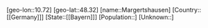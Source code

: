 ﻿---
location: [48.32,10.72]
type: City
tags:
- geo/City


SpocWebEntityId: 32277
isDeleted: false
confidential: public

---
[geo-lon::10.72]
[geo-lat::48.32]
[name::Margertshausen]
[Country::[[Germany]]]
[State::[[Bayern]]]
[Population::]
[Unknown::]

